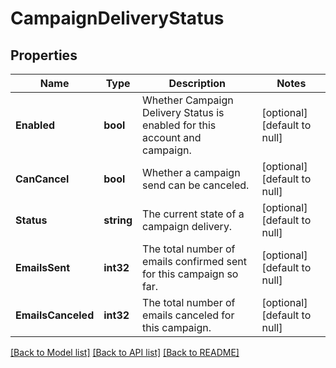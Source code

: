 # CampaignDeliveryStatus

## Properties
Name | Type | Description | Notes
------------ | ------------- | ------------- | -------------
**Enabled** | **bool** | Whether Campaign Delivery Status is enabled for this account and campaign. | [optional] [default to null]
**CanCancel** | **bool** | Whether a campaign send can be canceled. | [optional] [default to null]
**Status** | **string** | The current state of a campaign delivery. | [optional] [default to null]
**EmailsSent** | **int32** | The total number of emails confirmed sent for this campaign so far. | [optional] [default to null]
**EmailsCanceled** | **int32** | The total number of emails canceled for this campaign. | [optional] [default to null]

[[Back to Model list]](../README.md#documentation-for-models) [[Back to API list]](../README.md#documentation-for-api-endpoints) [[Back to README]](../README.md)


